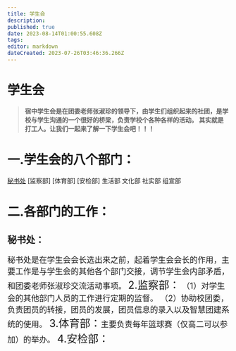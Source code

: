 ```yaml
---
title: 学生会
description: 
published: true
date: 2023-08-14T01:00:55.608Z
tags: 
editor: markdown
dateCreated: 2023-07-26T03:46:36.266Z
---
```


  # 学生会
>**<font size=5></font>宿中学生会是在团委老师张淑珍的领导下，由学生们组织起来的社团，是学校与学生沟通的一个很好的桥梁，负责学校个各种各样的活动。<span class="heimu" > 其实就是打工人。</span>让我们一起来了解一下学生会吧！！！**

# 一.学生会的八个部门：
  [秘书处](home/社团/学生会#秘书处)  [监察部]  [体育部]  [安检部]
  生活部  文化部  社实部  组宣部

#  二.各部门的工作：
## 秘书处：
</font><font size=4>秘书处是在学生会会长选出来之前，起着学生会会长的作用，主要工作是与学生会的其他各个部门交接，调节学生会内部矛盾，和团委老师张淑珍交流活动事项。</font>
<font size=5>2.监察部：</font><font size=4>
  （1）对学生会的其他部门人员的工作进行定期的监督。
  （2）协助校团委，负责团员的转接，团员的发展，团员信息的录入以及智慧团建系统的使用。
<font size=5>3.体育部：<font size=4>主要负责每年篮球赛<span class="heimu">（仅高二可以参加）</span>的举办。
<font size=5>4.安检部：
<font size=4>
